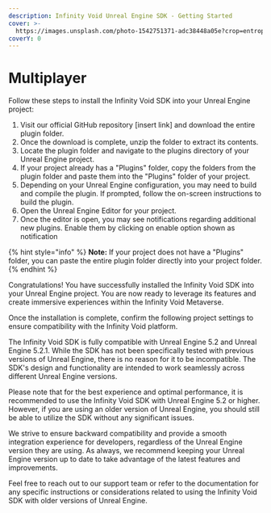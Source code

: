 ```yaml
---
description: Infinity Void Unreal Engine SDK - Getting Started
cover: >-
  https://images.unsplash.com/photo-1542751371-adc38448a05e?crop=entropy&cs=tinysrgb&fm=jpg&ixid=MnwxOTcwMjR8MHwxfHNlYXJjaHwzfHxnYW1pbmd8ZW58MHx8fHwxNjYzOTI1MzI5&ixlib=rb-1.2.1&q=80
coverY: 0
---
```


# Multiplayer

Follow these steps to install the Infinity Void SDK into your Unreal Engine project:

1. Visit our official GitHub repository \[insert link] and download the entire plugin folder.
2. Once the download is complete, unzip the folder to extract its contents.
3. Locate the plugin folder and navigate to the plugins directory of your Unreal Engine project.
4. If your project already has a "Plugins" folder, copy the folders from the plugin folder and paste them into the "Plugins" folder of your project.
5. Depending on your Unreal Engine configuration, you may need to build and compile the plugin. If prompted, follow the on-screen instructions to build the plugin.
6. Open the Unreal Engine Editor for your project.
7. Once the editor is open, you may see notifications regarding additional new plugins. Enable them by clicking on enable option shown as notification

{% hint style="info" %}
**Note:** If your project does not have a "Plugins" folder, you can paste the entire plugin folder directly into your project folder.
{% endhint %}

Congratulations! You have successfully installed the Infinity Void SDK into your Unreal Engine project. You are now ready to leverage its features and create immersive experiences within the Infinity Void Metaverse.

Once the installation is complete, confirm the following project settings to ensure compatibility with the Infinity Void platform.



The Infinity Void SDK is fully compatible with Unreal Engine 5.2 and Unreal Engine 5.2.1. While the SDK has not been specifically tested with previous versions of Unreal Engine, there is no reason for it to be incompatible. The SDK's design and functionality are intended to work seamlessly across different Unreal Engine versions.

Please note that for the best experience and optimal performance, it is recommended to use the Infinity Void SDK with Unreal Engine 5.2 or higher. However, if you are using an older version of Unreal Engine, you should still be able to utilize the SDK without any significant issues.

We strive to ensure backward compatibility and provide a smooth integration experience for developers, regardless of the Unreal Engine version they are using. As always, we recommend keeping your Unreal Engine version up to date to take advantage of the latest features and improvements.

Feel free to reach out to our support team or refer to the documentation for any specific instructions or considerations related to using the Infinity Void SDK with older versions of Unreal Engine.
